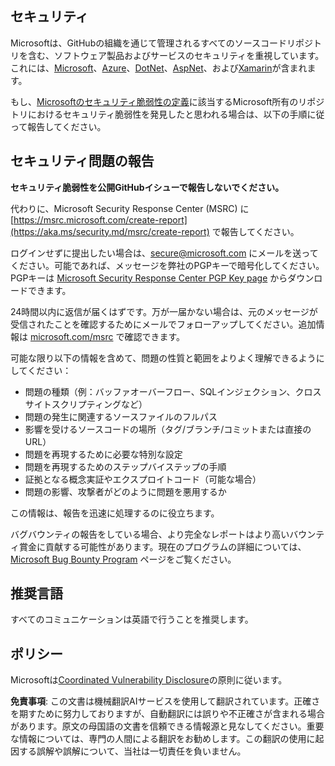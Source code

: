 ## セキュリティ

Microsoftは、GitHubの組織を通じて管理されるすべてのソースコードリポジトリを含む、ソフトウェア製品およびサービスのセキュリティを重視しています。これには、[Microsoft](https://github.com/Microsoft)、[Azure](https://github.com/Azure)、[DotNet](https://github.com/dotnet)、[AspNet](https://github.com/aspnet)、および[Xamarin](https://github.com/xamarin)が含まれます。

もし、[Microsoftのセキュリティ脆弱性の定義](https://aka.ms/security.md/definition)に該当するMicrosoft所有のリポジトリにおけるセキュリティ脆弱性を発見したと思われる場合は、以下の手順に従って報告してください。

## セキュリティ問題の報告

**セキュリティ脆弱性を公開GitHubイシューで報告しないでください。**

代わりに、Microsoft Security Response Center (MSRC) に [https://msrc.microsoft.com/create-report](https://aka.ms/security.md/msrc/create-report) で報告してください。

ログインせずに提出したい場合は、[secure@microsoft.com](mailto:secure@microsoft.com) にメールを送ってください。可能であれば、メッセージを弊社のPGPキーで暗号化してください。PGPキーは [Microsoft Security Response Center PGP Key page](https://aka.ms/security.md/msrc/pgp) からダウンロードできます。

24時間以内に返信が届くはずです。万が一届かない場合は、元のメッセージが受信されたことを確認するためにメールでフォローアップしてください。追加情報は [microsoft.com/msrc](https://www.microsoft.com/msrc) で確認できます。

可能な限り以下の情報を含めて、問題の性質と範囲をよりよく理解できるようにしてください：

  * 問題の種類（例：バッファオーバーフロー、SQLインジェクション、クロスサイトスクリプティングなど）
  * 問題の発生に関連するソースファイルのフルパス
  * 影響を受けるソースコードの場所（タグ/ブランチ/コミットまたは直接のURL）
  * 問題を再現するために必要な特別な設定
  * 問題を再現するためのステップバイステップの手順
  * 証拠となる概念実証やエクスプロイトコード（可能な場合）
  * 問題の影響、攻撃者がどのように問題を悪用するか

この情報は、報告を迅速に処理するのに役立ちます。

バグバウンティの報告をしている場合、より完全なレポートはより高いバウンティ賞金に貢献する可能性があります。現在のプログラムの詳細については、[Microsoft Bug Bounty Program](https://aka.ms/security.md/msrc/bounty) ページをご覧ください。

## 推奨言語

すべてのコミュニケーションは英語で行うことを推奨します。

## ポリシー

Microsoftは[Coordinated Vulnerability Disclosure](https://aka.ms/security.md/cvd)の原則に従います。

**免責事項**:
この文書は機械翻訳AIサービスを使用して翻訳されています。正確さを期すために努力しておりますが、自動翻訳には誤りや不正確さが含まれる場合があります。原文の母国語の文書を信頼できる情報源と見なしてください。重要な情報については、専門の人間による翻訳をお勧めします。この翻訳の使用に起因する誤解や誤解について、当社は一切責任を負いません。